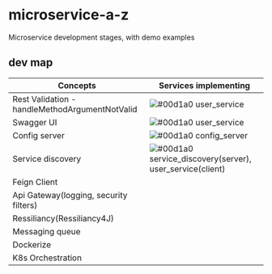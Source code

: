 # microservice-a-z

Microservice development stages, with demo examples

## dev map
| Concepts             | Services implementing                                                               |
| ----------------- | ------------------------------------------------------------------ |
| Rest Validation - handleMethodArgumentNotValid | ![#00d1a0](https://via.placeholder.com/10/00b48a?text=+) user_service |
| Swagger UI | ![#00d1a0](https://via.placeholder.com/10/00b48a?text=+) user_service |
| Config server | ![#00d1a0](https://via.placeholder.com/10/00b48a?text=+) config_server |
| Service discovery | ![#00d1a0](https://via.placeholder.com/10/00b48a?text=+) service_discovery(server), user_service(client) |
| Feign Client |  |
| Api Gateway(logging, security filters) |  |
| Ressiliancy(Ressiliancy4J) |  |
| Messaging queue |  |
| Dockerize |  |
| K8s Orchestration |  |


